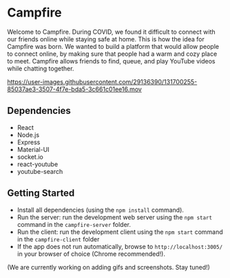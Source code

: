 # Campfire

Welcome to Campfire. During COVID, we found it difficult to connect with our friends online while staying safe at home. This is how the idea for Campfire was born. We wanted to build a platform that would allow people to connect online, by making sure that people had a warm and cozy place to meet. Campfire allows friends to find, queue, and play YouTube videos while chatting together.

https://user-images.githubusercontent.com/29136390/131700255-85037ae3-3507-4f7e-bda5-3c661c01ee16.mov


## Dependencies

- React
- Node.js
- Express
- Material-UI
- socket.io
- react-youtube
- youtube-search

## Getting Started

- Install all dependencies (using the `npm install` command).
- Run the server: run the development web server using the `npm start` command in the `campfire-server` folder.
- Run the client: run the development client using the `npm start` command in the `campfire-client` folder
- If the app does not run automatically, browse to `http://localhost:3005/` in your browser of choice (Chrome recommended!).

(We are currently working on adding gifs and screenshots. Stay tuned!)
